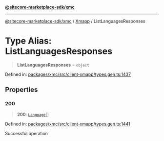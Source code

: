 [**@sitecore-marketplace-sdk/xmc**](../../../../README.md)

***

[@sitecore-marketplace-sdk/xmc](../../../../README.md) / [Xmapp](../README.md) / ListLanguagesResponses

# Type Alias: ListLanguagesResponses

> **ListLanguagesResponses** = `object`

Defined in: [packages/xmc/src/client-xmapp/types.gen.ts:1437](https://github.com/Sitecore/marketplace-sdk/blob/893df143248e67d8c66e942a96045542130259a0/packages/xmc/src/client-xmapp/types.gen.ts#L1437)

## Properties

### 200

> **200**: [`Language`](Language.md)[]

Defined in: [packages/xmc/src/client-xmapp/types.gen.ts:1441](https://github.com/Sitecore/marketplace-sdk/blob/893df143248e67d8c66e942a96045542130259a0/packages/xmc/src/client-xmapp/types.gen.ts#L1441)

Successful operation
